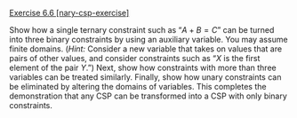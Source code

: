 [Exercise 6.6 \[nary-csp-exercise\]](ex_6/)

Show how a single ternary constraint such as
“$A + B = C$” can be turned into three binary constraints by using an
auxiliary variable. You may assume finite domains. (*Hint:*
Consider a new variable that takes on values that are pairs of other
values, and consider constraints such as “$X$ is the first element of
the pair $Y$.”) Next, show how constraints with more than three
variables can be treated similarly. Finally, show how unary constraints
can be eliminated by altering the domains of variables. This completes
the demonstration that any CSP can be transformed into a CSP with only
binary constraints.
